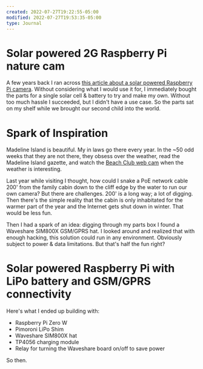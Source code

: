 ```yaml
---
created: 2022-07-27T19:22:55-05:00
modified: 2022-07-27T19:53:35-05:00
type: Journal
---
```


# Solar powered 2G Raspberry Pi nature cam

A few years back I ran across [this article about a solar powered Raspberry Pi camera](https://www.hackster.io/reichley/solar-powered-squirrel-kam-pi-zero-w-updated-797db4). Without considering what I would use it for, I immediately bought the parts for a single solar cell & battery to try and make my own. Without too much hassle I succeeded, but I didn't have a use case. So the parts sat on my shelf while we brought our second child into the world.

# Spark of Inspiration

Madeline Island is beautiful. My in laws go there every year. In the ~50 odd weeks that they are not there, they obsess over the weather, read the Madeline Island gazette, and watch the [Beach Club web cam](https://www.madelineisland.com/madeline-island-webcam/) when the weather is interesting.

Last year while visiting I thought, how could I snake a PoE network cable 200' from the family cabin down to the cliff edge by the water to run our own camera? But there are challenges. 200' is a long way; a lot of digging. Then there's the simple reality that the cabin is only inhabitated for the warmer part of the year and the Internet gets shut down in winter. That would be less fun.

Then I had a spark of an idea: digging through my parts box I found a Waveshare SIM800X GSM/GPRS hat. I looked around and realized that with enough hacking, this solution could run in any environment. Obviously subject to power & data limitations. But that's half the fun right?

# Solar powered Raspberry Pi with LiPo battery and GSM/GPRS connectivity

Here's what I ended up building with:
* Raspberry Pi Zero W
* Pimoroni LiPo Shim
* Waveshare SIM800X hat
* TP4056 charging module
* Relay for turning the Waveshare board on/off to save power

So then.
